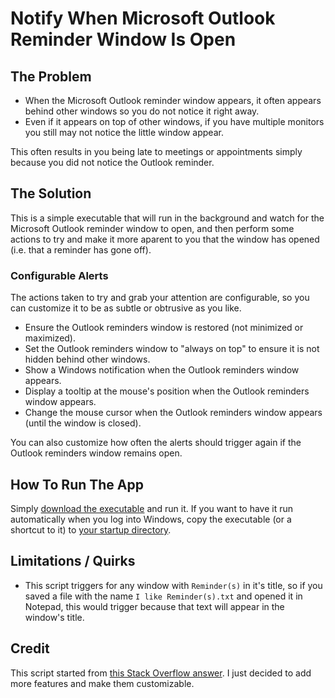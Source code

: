 # Notify When Microsoft Outlook Reminder Window Is Open

## The Problem

* When the Microsoft Outlook reminder window appears, it often appears behind other windows so you do not notice it right away.
* Even if it appears on top of other windows, if you have multiple monitors you still may not notice the little window appear.

This often results in you being late to meetings or appointments simply because you did not notice the Outlook reminder.


## The Solution

This is a simple executable that will run in the background and watch for the Microsoft Outlook reminder window to open, and then perform some actions to try and make it more aparent to you that the window has opened (i.e. that a reminder has gone off).


### Configurable Alerts

The actions taken to try and grab your attention are configurable, so you can customize it to be as subtle or obtrusive as you like.

* Ensure the Outlook reminders window is restored (not minimized or maximized).
* Set the Outlook reminders window to "always on top" to ensure it is not hidden behind other windows.
* Show a Windows notification when the Outlook reminders window appears.
* Display a tooltip at the mouse's position when the Outlook reminders window appears.
* Change the mouse cursor when the Outlook reminders window appears (until the window is closed).

You can also customize how often the alerts should trigger again if the Outlook reminders window remains open.


## How To Run The App

Simply [download the executable][DownloadLatestVersionOfExecutableUrl] and run it. If you want to have it run automatically when you log into Windows, copy the executable (or a shortcut to it) to [your startup directory][HowToOpenStartupDirectoryInstructionsUrl].


## Limitations / Quirks

* This script triggers for any window with `Reminder(s)` in it's title, so if you saved a file with the name `I like Reminder(s).txt` and opened it in Notepad, this would trigger because that text will appear in the window's title.


## Credit

This script started from [this Stack Overflow answer][StackOverflowPostThatScriptStartedFromUrl]. I just decided to add more features and make them customizable.


<!-- Links -->
[DownloadLatestVersionOfExecutableUrl]: https://github.com/deadlydog/NotifyWhenMicrosoftOutlookReminderWindowIsOpen/releases
[HowToOpenStartupDirectoryInstructionsUrl]: https://www.thewindowsclub.com/startup-folder-in-windows-8
[StackOverflowPostThatScriptStartedFromUrl]: https://stackoverflow.com/a/35154133/602585